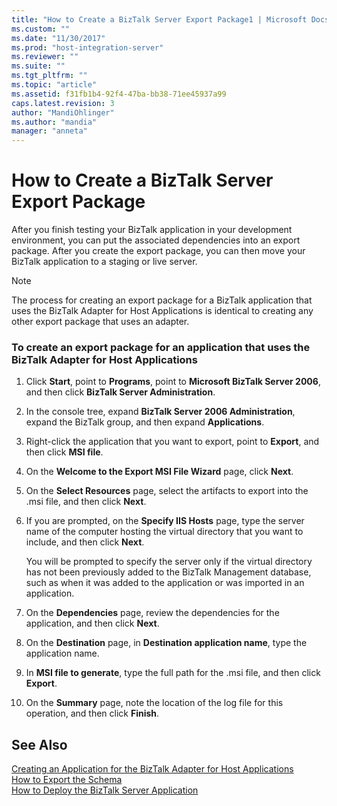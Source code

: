 ```yaml
---
title: "How to Create a BizTalk Server Export Package1 | Microsoft Docs"
ms.custom: ""
ms.date: "11/30/2017"
ms.prod: "host-integration-server"
ms.reviewer: ""
ms.suite: ""
ms.tgt_pltfrm: ""
ms.topic: "article"
ms.assetid: f31fb1b4-92f4-47ba-bb38-71ee45937a99
caps.latest.revision: 3
author: "MandiOhlinger"
ms.author: "mandia"
manager: "anneta"
---
```

# How to Create a BizTalk Server Export Package
After you finish testing your BizTalk application in your development environment, you can put the associated dependencies into an export package. After you create the export package, you can then move your BizTalk application to a staging or live server.  
  
> [!NOTE]
>  The process for creating an export package for a BizTalk application that uses the BizTalk Adapter for Host Applications is identical to creating any other export package that uses an adapter.  
  
### To create an export package for an application that uses the BizTalk Adapter for Host Applications  
  
1.  Click **Start**, point to **Programs**, point to **Microsoft BizTalk Server 2006**, and then click **BizTalk Server Administration**.  
  
2.  In the console tree, expand **BizTalk Server 2006 Administration**, expand the BizTalk group, and then expand **Applications**.  
  
3.  Right-click the application that you want to export, point to **Export**, and then click **MSI file**.  
  
4.  On the **Welcome to the Export MSI File Wizard** page, click **Next**.  
  
5.  On the **Select Resources** page, select the artifacts to export into the .msi file, and then click **Next**.  
  
6.  If you are prompted, on the **Specify IIS Hosts** page, type the server name of the computer hosting the virtual directory that you want to include, and then click **Next**.  
  
     You will be prompted to specify the server only if the virtual directory has not been previously added to the BizTalk Management database, such as when it was added to the application or was imported in an application.  
  
7.  On the **Dependencies** page, review the dependencies for the application, and then click **Next**.  
  
8.  On the **Destination** page, in **Destination application name**, type the application name.  
  
9. In **MSI file to generate**, type the full path for the .msi file, and then click **Export**.  
  
10. On the **Summary** page, note the location of the log file for this operation, and then click **Finish**.  
  
## See Also  
 [Creating an Application for the BizTalk Adapter for Host Applications](../core/creating-an-application-for-the-biztalk-adapter-for-host-applications2.md)   
 [How to Export the Schema](../core/how-to-export-the-schema1.md)   
 [How to Deploy the BizTalk Server Application](../core/how-to-deploy-the-biztalk-server-application2.md)